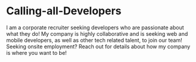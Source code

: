 # Calling-all-Developers
I am a corporate recruiter seeking developers who are passionate about what they do!  My company is highly collaborative and is seeking web and mobile developers, as well as other tech related talent, to join our team!  Seeking onsite employment?  Reach out for details about how my company is where you want to be!

